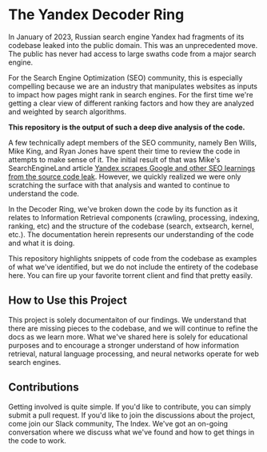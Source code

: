 # The Yandex Decoder Ring

In January of 2023, Russian search engine Yandex had fragments of its codebase leaked into the public domain. This was an unprecedented move. The public has never had access to large swaths code from a major search engine. 

For the Search Engine Optimization (SEO) community, this is especially compelling because we are an industry that manipulates websites as inputs to impact how pages might rank in search engines. For the first time we're getting a clear view of different ranking factors and how they are analyzed and weighted by search algorithms. 

**This repository is the output of such a deep dive analysis of the code.**

A few technically adept members of the SEO community, namely Ben Wills, Mike King, and Ryan Jones have spent their time to review the code in attempts to make sense of it. The initial result of that was Mike's SearchEngineLand article [Yandex scrapes Google and other SEO learnings from the source code leak](https://searchengineland.com/yandex-leak-learnings-392393). However, we quickly realized we were only scratching the surface with that analysis and wanted to continue to understand the code.

In the Decoder Ring, we've broken down the code by its function as it relates to Information Retrieval components (crawling, processing, indexing, ranking, etc) and the structure of the codebase (search, extsearch, kernel, etc.). The documentation herein represents our understanding of the code and what it is doing.

This repository highlights snippets of code from the codebase as examples of what we've identified, but we do not include the entirety of the codebase here. You can fire up your favorite torrent client and find that pretty easily. 

## How to Use this Project

This project is solely documentaiton of our findings. We understand that there are missing pieces to the codebase, and we will continue to refine the docs as we learn more. What we've shared here is solely for educational purposes and to encourage a stronger understand of how information retrieval, natural language processing, and neural networks operate for web search engines.

## Contributions
Getting involved is quite simple. If you'd like to contribute, you can simply submit a pull request. If you'd like to join the discussions about the project, come join our Slack community, The Index. We've got an on-going conversation where we discuss what we've found and how to get things in the code to work.

